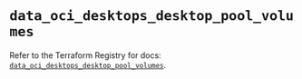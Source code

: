 # `data_oci_desktops_desktop_pool_volumes`

Refer to the Terraform Registry for docs: [`data_oci_desktops_desktop_pool_volumes`](https://registry.terraform.io/providers/oracle/oci/7.19.0/docs/data-sources/desktops_desktop_pool_volumes).

